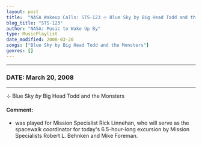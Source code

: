 ```yaml
---
layout: post
title:  "NASA Wakeup Calls: STS-123 ⊹ Blue Sky by Big Head Todd and the Monsters ✷ March 20, 2008"
blog_title: "STS-123"
author: "NASA: Music to Wake Up By"
type: MusicPlaylist
date_modified: 2008-03-20
songs: ["Blue Sky by Big Head Todd and the Monsters"]
genres: []
---
```


----
### DATE: March 20, 2008
----
⊹ Blue Sky *by* Big Head Todd and the Monsters  

#### Comment:
* was played for Mission Specialist Rick Linnehan, who will serve as the spacewalk coordinator for today's 6.5-hour-long excursion by Mission Specialists Robert L. Behnken and Mike Foreman.



<br/>
<center>
	<a target="_blank"
	   href="https://twitter.com/intent/tweet?hashtags=Space,NASA,Playlist,NASAWakeupCalls,SpaceProgram&text=🚀 {{ page.author}}, '{{ page.songs.first }}' {{ page.title }}, {{ page.date | date: '%B %d, %Y' }}, {{ site.url }}{{ page.url }}&via=nasawakeupcalls"><i class="fab fa-twitter" title="Tweet this page" alt="Tweet this page" style="font-size: 1.3em;"></i></a>
	&nbsp; 	<i class="fas fa-user-astronaut" style="font-size: 1.5em;"></i> &nbsp;
    <a id="custom_amazon_link"
       type="amzn" search="#"
       category="popular music">
    <i class="fab fa-amazon" style="font-size: 1.3em;"></i></a>
</center>

<!-- Randomly resolve an individual entry from a song array -->
<script src="/assets/javascript/seedrandom.min.js"></script>
<script>
  var wake_me_up = ["Blue Sky by Big Head Todd and the Monsters"];
  var prng = new Math.seedrandom();
  function randomSong() {
    song = wake_me_up[Math.floor(Math.random() * wake_me_up.length)];
    var amazon_link = document.getElementById("custom_amazon_link");
    amazon_link.setAttribute("search", song);
  }
  window.onload = randomSong();
</script>
